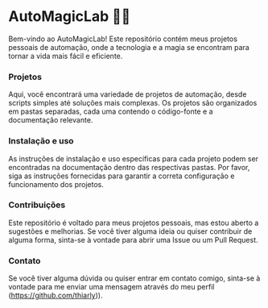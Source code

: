# AutoMagicLab 🧪✨

Bem-vindo ao AutoMagicLab! Este repositório contém meus projetos pessoais de automação, onde a tecnologia e a magia se encontram para tornar a vida mais fácil e eficiente.

### Projetos

Aqui, você encontrará uma variedade de projetos de automação, desde scripts simples até soluções mais complexas. Os projetos são organizados em pastas separadas, cada uma contendo o código-fonte e a documentação relevante.

### Instalação e uso

As instruções de instalação e uso específicas para cada projeto podem ser encontradas na documentação dentro das respectivas pastas. Por favor, siga as instruções fornecidas para garantir a correta configuração e funcionamento dos projetos.

### Contribuições

Este repositório é voltado para meus projetos pessoais, mas estou aberto a sugestões e melhorias. Se você tiver alguma ideia ou quiser contribuir de alguma forma, sinta-se à vontade para abrir uma Issue ou um Pull Request.

### Contato

Se você tiver alguma dúvida ou quiser entrar em contato comigo, sinta-se à vontade para me enviar uma mensagem através do meu perfil (https://github.com/thiarly)).

